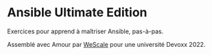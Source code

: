 # Ansible Ultimate Edition

Exercices pour apprend à maîtriser Ansible, pas-à-pas.

Assemblé avec Amour par [WeScale](https://www.wescale.fr) pour une université Devoxx 2022.

